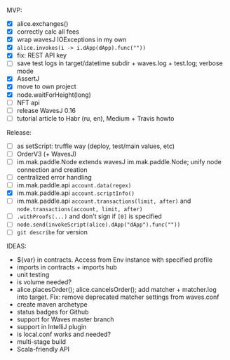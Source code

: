 MVP:
- [x] alice.exchanges()
- [x] correctly calc all fees
- [x] wrap wavesJ IOExceptions in my own
- [x] `alice.invokes(i -> i.dApp(dApp).func(""))`
- [x] fix: REST API key
- [ ] save test logs in target/datetime subdir + waves.log + test.log; verbose mode
- [x] AssertJ
- [x] move to own project
- [x] node.waitForHeight(long)
- [ ] NFT api
- [ ] release WavesJ 0.16
- [ ] tutorial article to Habr (ru, en), Medium + Travis howto

Release:
- [ ] as setScript: truffle way (deploy, test/main values, etc)
- [ ] OrderV3 (+ WavesJ)
- [ ] im.mak.paddle.Node extends wavesJ im.mak.paddle.Node; unify node connection and creation
- [ ] centralized error handling
- [ ] im.mak.paddle.api `account.data(regex)`
- [x] im.mak.paddle.api `account.scriptInfo()`
- [ ] im.mak.paddle.api `account.transactions(limit, after)` and `node.transactions(account, limit, after)`
- [ ] `.withProofs(...)` and don't sign if `[0]` is specified
- [ ] `node.send(invokeScript(alice).dApp("dApp").func(""))`
- [ ] `git describe` for version

IDEAS:
* ${var} in contracts. Access from Env instance with specified profile
* imports in contracts + imports hub
* unit testing
* is volume needed?
* alice.placesOrder(); alice.cancelsOrder(); add matcher + matcher.log into target. Fix: remove deprecated matcher settings from waves.conf
* create maven archetype
* status badges for Github
* support for Waves master branch
* support in IntelliJ plugin
* is local.conf works and needed?
* multi-stage build
* Scala-friendly API
